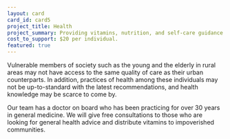 ```yaml
---
layout: card
card_id: card5
project_title: Health
project_summary: Providing vitamins, nutrition, and self-care guidance.
cost_to_support: $20 per individual.
featured: true
---
```

<p>Vulnerable members of society such as the young and the elderly in rural areas may not have access to the same quality of care as their urban counterparts. In addition, practices of health among these individuals may not be up-to-standard with the latest recommendations, and health knowledge may be scarce to come by.</p>

<p>Our team has a doctor on board who has been practicing for over 30 years in general medicine. We will give free consultations to those who are looking for general health advice and distribute vitamins to impoverished communities.</p>
